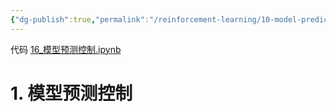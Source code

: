 ```yaml
---
{"dg-publish":true,"permalink":"/reinforcement-learning/10-model-predict-control/","dgPassFrontmatter":true}
---
```


代码 [16\_模型预测控制.ipynb](https://github.com/Aegis1863/ML_practice/blob/master/%E5%BC%BA%E5%8C%96%E5%AD%A6%E4%B9%A0%E7%AC%94%E8%AE%B0/16_%E8%A1%8C%E4%B8%BA%E9%A2%84%E6%B5%8B%E6%8E%A7%E5%88%B6.ipynb)
# 1. 模型预测控制



